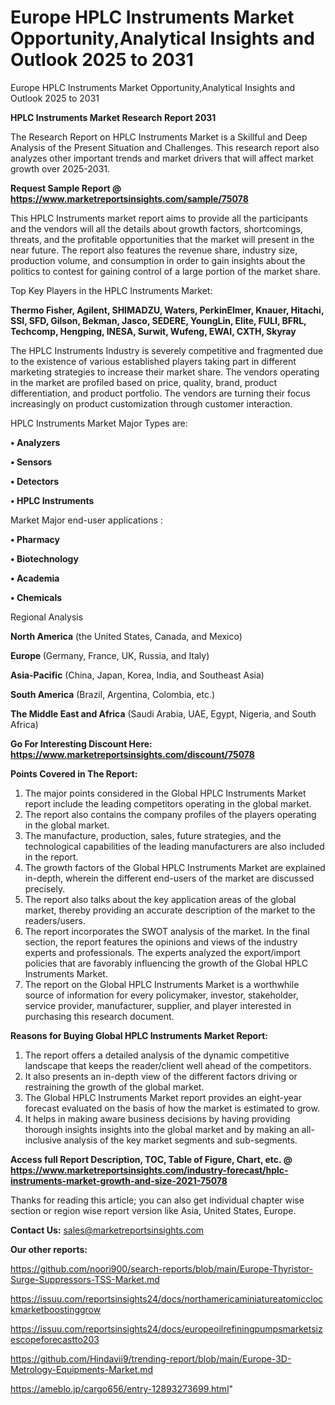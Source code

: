 # Europe HPLC Instruments Market Opportunity,Analytical Insights and Outlook 2025 to 2031
Europe HPLC Instruments Market Opportunity,Analytical Insights and Outlook 2025 to 2031

<strong>HPLC Instruments Market Research Report 2031</strong>

The Research Report on HPLC Instruments Market is a Skillful and Deep Analysis of the Present Situation and Challenges. This research report also analyzes other important trends and market drivers that will affect market growth over 2025-2031.

<strong>Request Sample Report @ <a href=https://www.marketreportsinsights.com/sample/75078>https://www.marketreportsinsights.com/sample/75078</a></strong>

This HPLC Instruments market report aims to provide all the participants and the vendors will all the details about growth factors, shortcomings, threats, and the profitable opportunities that the market will present in the near future. The report also features the revenue share, industry size, production volume, and consumption in order to gain insights about the politics to contest for gaining control of a large portion of the market share.

Top Key Players in the HPLC Instruments Market:

<strong>Thermo Fisher, Agilent, SHIMADZU, Waters, PerkinElmer, Knauer, Hitachi, SSI, SFD, Gilson, Bekman, Jasco, SEDERE, YoungLin, Elite, FULI, BFRL, Techcomp, Hengping, INESA, Surwit, Wufeng, EWAI, CXTH, Skyray</strong>

The HPLC Instruments Industry is severely competitive and fragmented due to the existence of various established players taking part in different marketing strategies to increase their market share. The vendors operating in the market are profiled based on price, quality, brand, product differentiation, and product portfolio. The vendors are turning their focus increasingly on product customization through customer interaction.

HPLC Instruments Market Major Types are:

<strong>• Analyzers

• Sensors

• Detectors

• HPLC Instruments</strong>

Market Major end-user applications :

<strong>• Pharmacy

• Biotechnology

• Academia

• Chemicals</strong>

Regional Analysis

</u><strong><b>North America</b></strong> (the United States, Canada, and Mexico)

<strong><b>Europe </b></strong>(Germany, France, UK, Russia, and Italy)

<strong><b>Asia-Pacific</b></strong> (China, Japan, Korea, India, and Southeast Asia)

<strong><b>South America</b></strong> (Brazil, Argentina, Colombia, etc.)

<strong><b>The Middle East and Africa</b></strong> (Saudi Arabia, UAE, Egypt, Nigeria, and South Africa)

<strong>Go For Interesting Discount Here: <a href=https://www.marketreportsinsights.com/discount/75078>https://www.marketreportsinsights.com/discount/75078</a></strong>

<strong>Points Covered in The Report:</strong>
<ol>
  <li>The major points considered in the Global HPLC Instruments Market report include the leading competitors operating in the global market.</li>
  <li>The report also contains the company profiles of the players operating in the global market.</li>
  <li>The manufacture, production, sales, future strategies, and the technological capabilities of the leading manufacturers are also included in the report.</li>
  <li>The growth factors of the Global HPLC Instruments Market are explained in-depth, wherein the different end-users of the market are discussed precisely.</li>
  <li>The report also talks about the key application areas of the global market, thereby providing an accurate description of the market to the readers/users.</li>
  <li>The report incorporates the SWOT analysis of the market. In the final section, the report features the opinions and views of the industry experts and professionals. The experts analyzed the export/import policies that are favorably influencing the growth of the Global HPLC Instruments Market.</li>
  <li>The report on the Global HPLC Instruments Market is a worthwhile source of information for every policymaker, investor, stakeholder, service provider, manufacturer, supplier, and player interested in purchasing this research document.</li>
</ol>
<strong>Reasons for Buying Global HPLC Instruments Market Report:</strong>

<ol>
  <li>The report offers a detailed analysis of the dynamic competitive landscape that keeps the reader/client well ahead of the competitors.</li>
  <li>It also presents an in-depth view of the different factors driving or restraining the growth of the global market.</li>
  <li>The Global HPLC Instruments Market report provides an eight-year forecast evaluated on the basis of how the market is estimated to grow.</li>
  <li>It helps in making aware business decisions by having providing thorough insights insights into the global market and by making an all-inclusive analysis of the key market segments and sub-segments.</li>
</ol>
<strong>Access full Report Description, TOC, Table of Figure, Chart, etc. @ <a href=https://www.marketreportsinsights.com/industry-forecast/hplc-instruments-market-growth-and-size-2021-75078>https://www.marketreportsinsights.com/industry-forecast/hplc-instruments-market-growth-and-size-2021-75078</a></strong>


Thanks for reading this article; you can also get individual chapter wise section or region wise report version like Asia, United States, Europe.

<strong>Contact Us:</strong>
sales@marketreportsinsights.com

<strong>Our other reports:</strong>

<a href=https://github.com/noori900/search-reports/blob/main/Europe-Thyristor-Surge-Suppressors-TSS-Market.md>https://github.com/noori900/search-reports/blob/main/Europe-Thyristor-Surge-Suppressors-TSS-Market.md</a>

<a href=https://issuu.com/reportsinsights24/docs/northamericaminiatureatomicclockmarketboostinggrow>https://issuu.com/reportsinsights24/docs/northamericaminiatureatomicclockmarketboostinggrow</a>

<a href=https://issuu.com/reportsinsights24/docs/europeoilrefiningpumpsmarketsizescopeforecastto203>https://issuu.com/reportsinsights24/docs/europeoilrefiningpumpsmarketsizescopeforecastto203</a>

<a href=https://github.com/Hindavii9/trending-report/blob/main/Europe-3D-Metrology-Equipments-Market.md>https://github.com/Hindavii9/trending-report/blob/main/Europe-3D-Metrology-Equipments-Market.md</a>

<a href=https://ameblo.jp/cargo656/entry-12893273699.html>https://ameblo.jp/cargo656/entry-12893273699.html</a>"
